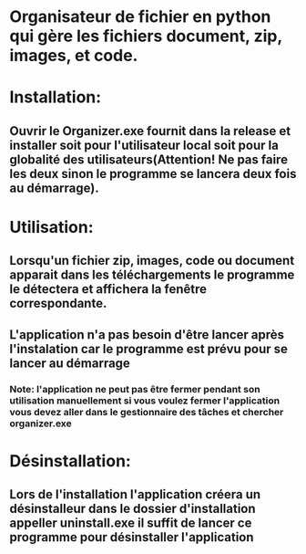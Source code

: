 # Organisateur de fichier en python qui gère les fichiers document, zip, images, et code.

# Installation:

## Ouvrir le Organizer.exe fournit dans la release et installer soit pour l'utilisateur local soit pour la globalité des utilisateurs(Attention! Ne pas faire les deux sinon le programme se lancera deux fois au démarrage).

# Utilisation:

## Lorsqu'un fichier zip, images, code ou document apparait dans les téléchargements le programme le détectera et affichera la fenêtre correspondante.

## L'application n'a pas besoin d'être lancer après l'instalation car le programme est prévu pour se lancer au démarrage

### Note: l'application ne peut pas être fermer pendant son utilisation manuellement si vous voulez fermer l'application vous devez aller dans le gestionnaire des tâches et chercher organizer.exe

# Désinstallation:

## Lors de l'installation l'application créera un désinstalleur dans le dossier d'installation appeller uninstall.exe il suffit de lancer ce programme pour désinstaller l'application

